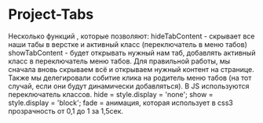# Project-Tabs
Несколько функций , которые позволяют:
hideTabContent - скрывает все наши табы в верстке и активный класс (переключатель в меню табов)
showTabContent - будет открывать нужный нам таб, добавлять активный класс в переключатель меню табов. Для правильной работы, мы сначала вновь скрываем всё и открываем нужный контент на странице.
Также мы делегировали собитие клика на родитель меню табов (на тот случай, если они будут динамически добавляться).
В JS используются переключатель классов. hide = style.display = 'none'; show = style.display = 'block'; fade = анимация, которая использует в css3 прозрачность от 0,1 до 1 за 1,5сек.
